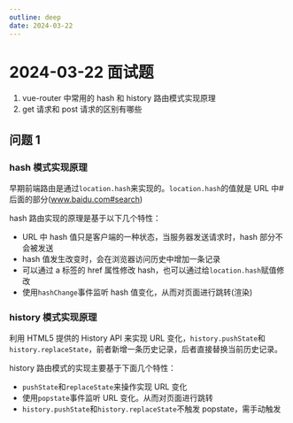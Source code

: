 ```yaml
---
outline: deep
date: 2024-03-22
---
```


# 2024-03-22 面试题

1. vue-router 中常用的 hash 和 history 路由模式实现原理
2. get 请求和 post 请求的区别有哪些

## 问题 1

### hash 模式实现原理

早期前端路由是通过`location.hash`来实现的。`location.hash`的值就是 URL 中#后面的部分(www.baidu.com#search)

hash 路由实现的原理是基于以下几个特性：

- URL 中 hash 值只是客户端的一种状态，当服务器发送请求时，hash 部分不会被发送
- hash 值发生改变时，会在浏览器访问历史中增加一条记录
- 可以通过 a 标签的 href 属性修改 hash，也可以通过给`location.hash`赋值修改
- 使用`hashChange`事件监听 hash 值变化，从而对页面进行跳转(渲染)

### history 模式实现原理

利用 HTML5 提供的 History API 来实现 URL 变化，`history.pushState`和`history.replaceState`，前者新增一条历史记录，后者直接替换当前历史记录。

history 路由模式的实现主要基于下面几个特性：

- `pushState`和`replaceState`来操作实现 URL 变化
- 使用`popstate`事件监听 URL 变化。从而对页面进行跳转
- `history.pushState`和`history.replaceState`不触发 popstate，需手动触发
